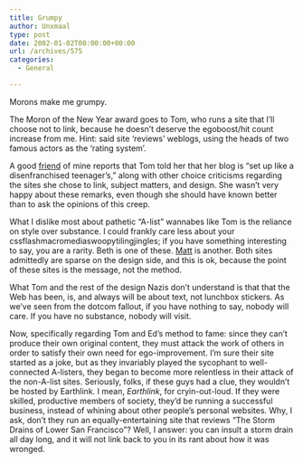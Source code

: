 ```yaml
---
title: Grumpy
author: Unxmaal
type: post
date: 2002-01-02T00:00:00+00:00
url: /archives/575
categories:
  - General

---
```

Morons make me grumpy. 

The Moron of the New Year award goes to Tom, who runs a site that I&#8217;ll choose not to link, because he doesn&#8217;t deserve the egoboost/hit count increase from me. Hint: said site &#8216;reviews&#8217; weblogs, using the heads of two famous actors as the &#8216;rating system&#8217;. 

A good [friend][1] of mine reports that Tom told her that her blog is &#8220;set up like a disenfranchised teenager&#8217;s,&#8221; along with other choice criticisms regarding the sites she chose to link, subject matters, and design. She wasn&#8217;t very happy about these remarks, even though she should have known better than to ask the opinions of this creep. 

What I dislike most about pathetic &#8220;A-list&#8221; wannabes like Tom is the reliance on style over substance. I could frankly care less about your cssflashmacromediaswoopytilingjingles; if you have something interesting to say, you are a rarity. Beth is one of these. [Matt][2] is another. Both sites admittedly are sparse on the design side, and this is ok, because the point of these sites is the message, not the method.

What Tom and the rest of the design Nazis don&#8217;t understand is that that the Web has been, is, and always will be about text, not lunchbox stickers. As we&#8217;ve seen from the dotcom fallout, if you have nothing to say, nobody will care. If you have no substance, nobody will visit. 

Now, specifically regarding Tom and Ed&#8217;s method to fame: since they can&#8217;t produce their own original content, they must attack the work of others in order to satisfy their own need for ego-improvement. I&#8217;m sure their site started as a joke, but as they invariably played the sycophant to well-connected A-listers, they began to become more relentless in their attack of the non-A-list sites. Seriously, folks, if these guys had a clue, they wouldn&#8217;t be hosted by Earthlink. I mean, _Earthlink_, for cryin-out-loud. If they were skilled, productive members of society, they&#8217;d be running a successful business, instead of whining about other people&#8217;s personal websites. Why, I ask, don&#8217;t they run an equally-entertaining site that reviews &#8220;The Storm Drains of Lower San Francisco&#8221;? Well, I answer: you can insult a storm drain all day long, and it will not link back to you in its rant about how it was wronged.

 [1]: http://unxmaal.com/cgi-bin/clickcount.cgi?action=jump&URL=http://www.geocities.com/thejettgrrrl/blog.html
 [2]: http://unxmaal.com/cgi-bin/clickcount.cgi?action=jump&URL=http://ezrael.org/burning/